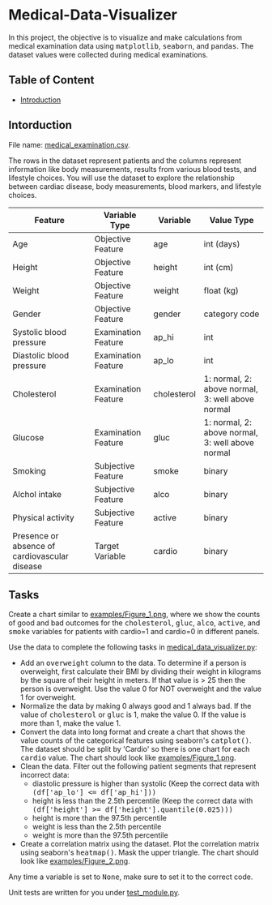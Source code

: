 # Medical-Data-Visualizer

In this project, the objective is to visualize and make calculations from medical examination data using <kbd>matplotlib</kbd>, <kbd>seaborn</kbd>, and <kbd>pandas</kbd>. The dataset values were collected during medical examinations.

## Table of Content
* [Introduction](#intro)

## Intorduction <a name="intro"></a>

File name: [medical_examination.csv](medical_examination.csv).

The rows in the dataset represent patients and the columns represent information like body measurements, results from various blood tests, and lifestyle choices. You will use the dataset to explore the relationship between cardiac disease, body measurements, blood markers, and lifestyle choices.

| Feature | Variable Type | Variable | Value Type |
|---|---|---|---|
| Age | Objective Feature | age | int (days) |
| Height | Objective Feature | height | int (cm) |
| Weight | Objective Feature | weight | float (kg) |
| Gender | Objective Feature | gender | category code |
| Systolic blood pressure | Examination Feature | ap_hi | int |
| Diastolic blood pressure | Examination Feature | ap_lo | int |
| Cholesterol | Examination Feature | cholesterol | 1: normal, 2: above normal, 3: well above normal |
| Glucose | Examination Feature | gluc | 1: normal, 2: above normal, 3: well above normal |
| Smoking | Subjective Feature | smoke | binary |
| Alchol intake | Subjective Feature | alco | binary |
| Physical activity | Subjective Feature | active | binary |
| Presence or absence of cardiovascular disease | Target Variable | cardio | binary |

## Tasks

Create a chart similar to [examples/Figure_1.png](https://github.com/abarriebee/Medical-Data-Visualizer/blob/091ebc90d12d61f7a648208ea501b0b7e5f645f0/examples/Figure_1%20(1).png), where we show the counts of good and bad outcomes for the <kbd>cholesterol</kbd>, <kbd>gluc</kbd>, <kbd>alco</kbd>, <kbd>active</kbd>, and <kbd>smoke</kbd> variables for patients with cardio=1 and cardio=0 in different panels.

Use the data to complete the following tasks in [medical_data_visualizer.py](medical_data_visualizer.py):

* Add an <kbd>overweight</kbd> column to the data. To determine if a person is overweight, first calculate their BMI by dividing their weight in kilograms by the square of their height in meters. If that value is > 25 then the person is overweight. Use the value 0 for NOT overweight and the value 1 for overweight.
* Normalize the data by making 0 always good and 1 always bad. If the value of <kbd>cholesterol</kbd> or <kbd>gluc</kbd> is 1, make the value 0. If the value is more than 1, make the value 1.
* Convert the data into long format and create a chart that shows the value counts of the categorical features using seaborn's <kbd>catplot()</kbd>. The dataset should be split by 'Cardio' so there is one chart for each <kbd>cardio</kbd> value. The chart should look like [examples/Figure_1.png](https://github.com/abarriebee/Medical-Data-Visualizer/blob/091ebc90d12d61f7a648208ea501b0b7e5f645f0/examples/Figure_1%20(1).png).
* Clean the data. Filter out the following patient segments that represent incorrect data:
  * diastolic pressure is higher than systolic (Keep the correct data with <kbd>(df['ap_lo'] <= df['ap_hi']))</kbd>
  * height is less than the 2.5th percentile (Keep the correct data with <kbd>(df['height'] >= df['height'].quantile(0.025)))</kbd>
  * height is more than the 97.5th percentile
  * weight is less than the 2.5th percentile
  * weight is more than the 97.5th percentile
* Create a correlation matrix using the dataset. Plot the correlation matrix using seaborn's <kbd>heatmap()</kbd>. Mask the upper triangle. The chart should look like [examples/Figure_2.png](https://github.com/abarriebee/Medical-Data-Visualizer/blob/091ebc90d12d61f7a648208ea501b0b7e5f645f0/examples/Figure_2%20(1).png).

Any time a variable is set to <kbd>None</kbd>, make sure to set it to the correct code.

Unit tests are written for you under [test_module.py](test_module.py).
